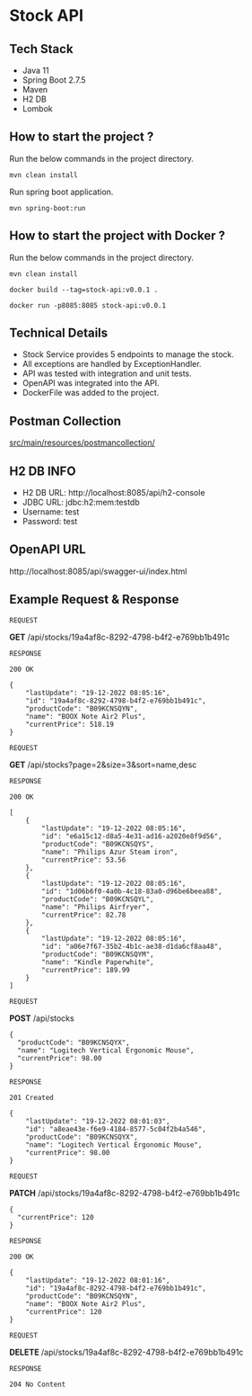 # Stock API

## Tech Stack

- Java 11
- Spring Boot 2.7.5
- Maven
- H2 DB
- Lombok

## How to start the project ?

Run the below commands in the project directory.

```
mvn clean install
```

Run spring boot application.

```
mvn spring-boot:run
```

## How to start the project with Docker ?

Run the below commands in the project directory.

```
mvn clean install
```

```
docker build --tag=stock-api:v0.0.1 .
```

```
docker run -p8085:8085 stock-api:v0.0.1
```

## Technical Details

- Stock Service provides 5 endpoints to manage the stock.
- All exceptions are handled by ExceptionHandler.
- API was tested with integration and unit tests.
- OpenAPI was integrated into the API.
- DockerFile was added to the project.

## Postman Collection

[src/main/resources/postmancollection/](src/main/resources/postmancollection/)

## H2 DB INFO

- H2 DB URL: http://localhost:8085/api/h2-console
- JDBC URL: jdbc:h2:mem:testdb
- Username: test
- Password: test

## OpenAPI URL

http://localhost:8085/api/swagger-ui/index.html

## Example Request & Response

`REQUEST`

<b>GET</b> /api/stocks/19a4af8c-8292-4798-b4f2-e769bb1b491c

`RESPONSE`
```
200 OK

{
    "lastUpdate": "19-12-2022 08:05:16",
    "id": "19a4af8c-8292-4798-b4f2-e769bb1b491c",
    "productCode": "B09KCNSQYN",
    "name": "BOOX Note Air2 Plus",
    "currentPrice": 518.19
}
```

`REQUEST`

<b>GET</b> /api/stocks?page=2&size=3&sort=name,desc

`RESPONSE`
```
200 OK

[
    {
        "lastUpdate": "19-12-2022 08:05:16",
        "id": "e6a15c12-d8a5-4e31-ad16-a2020e8f9d56",
        "productCode": "B09KCNSQYS",
        "name": "Philips Azur Steam iron",
        "currentPrice": 53.56
    },
    {
        "lastUpdate": "19-12-2022 08:05:16",
        "id": "1d06b6f0-4a0b-4c18-83a0-d96be6beea88",
        "productCode": "B09KCNSQYL",
        "name": "Philips Airfryer",
        "currentPrice": 82.78
    },
    {
        "lastUpdate": "19-12-2022 08:05:16",
        "id": "a06e7f67-35b2-4b1c-ae38-d1da6cf8aa48",
        "productCode": "B09KCNSQYM",
        "name": "Kindle Paperwhite",
        "currentPrice": 189.99
    }
]
```

`REQUEST`

<b>POST</b> /api/stocks

```
{
  "productCode": "B09KCNSQYX",
  "name": "Logitech Vertical Ergonomic Mouse",
  "currentPrice": 98.00
}
```

`RESPONSE`
```
201 Created

{
    "lastUpdate": "19-12-2022 08:01:03",
    "id": "a8eae43e-f6e9-4184-8577-5c04f2b4a546",
    "productCode": "B09KCNSQYX",
    "name": "Logitech Vertical Ergonomic Mouse",
    "currentPrice": 98.00
}
```

`REQUEST`

<b>PATCH</b> /api/stocks/19a4af8c-8292-4798-b4f2-e769bb1b491c

```
{
  "currentPrice": 120
}
```

`RESPONSE`
```
200 OK

{
    "lastUpdate": "19-12-2022 08:01:16",
    "id": "19a4af8c-8292-4798-b4f2-e769bb1b491c",
    "productCode": "B09KCNSQYN",
    "name": "BOOX Note Air2 Plus",
    "currentPrice": 120
}
```

`REQUEST`

<b>DELETE</b> /api/stocks/19a4af8c-8292-4798-b4f2-e769bb1b491c

`RESPONSE`
```
204 No Content
```
